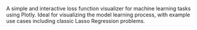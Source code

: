 A simple and interactive loss function visualizer for machine learning tasks using Plotly.
Ideal for visualizing the model learning process, with example use cases including classic Lasso Regression problems.